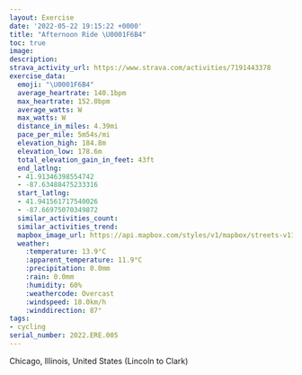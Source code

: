 ```yaml
---
layout: Exercise
date: '2022-05-22 19:15:22 +0000'
title: "Afternoon Ride \U0001F6B4"
toc: true
image:
description:
strava_activity_url: https://www.strava.com/activities/7191443378
exercise_data:
  emoji: "\U0001F6B4"
  average_heartrate: 140.1bpm
  max_heartrate: 152.0bpm
  average_watts: W
  max_watts: W
  distance_in_miles: 4.39mi
  pace_per_mile: 5m54s/mi
  elevation_high: 184.8m
  elevation_low: 178.6m
  total_elevation_gain_in_feet: 43ft
  end_latlng:
  - 41.91346398554742
  - -87.63488475233316
  start_latlng:
  - 41.941561717540026
  - -87.66975070349872
  similar_activities_count:
  similar_activities_trend:
  mapbox_image_url: https://api.mapbox.com/styles/v1/mapbox/streets-v11/static/path-5+787af2-1.0(wu~~F~~avONWHYBW%40%5DQiFMgG%40aBE%7BGBuBDuAGcBCcC%3FkCCyE%3F%7DICiB%3FmCIcD%3FcJCkBBuBCyBG%7B%40AwAFgCKgJ%3FeCBwAI%7BJCcNDu%40HKLEtB%3FzAEjA%3FZCBCBe%40JU%40I%40s%40KqHFeOC%7D%40KqAQ_AaAgCMSIC%40ExBcBt%40s%40l%40s%40j%40YX%5BNWx%40gB%60AiA~%40gBz%40%7D%40f%40%7D%40dA%7BATc%40Vs%40NUZWlBeArByAbAc%40hAU%60C%7B%40v%40Qj%40Sx%40Ox%40CbBTTBlA%3F%60%40E%60%40Od%40g%40RO%5EMd%40A~%40PhAJtB%40x%40ApAKrB%5D%7CAe%40hAk%40b%40%5B%7C%40u%40nBqBXQz%40Wh%40CVBNFLLXr%40VV%7C%40%60%40n%40P~%40Fb%40%3Fd%40ExB%5D%60AGt%40Wn%40M~%40Kv%40S~A_%40l%40Qp%40IjB%5BvBWlI%7BAdFwAvAg%40v%40c%40dBy%40nBeALEd%40Gh%40YVSBGCOIKKGa%40GGBI%5EA%3FEOAFVfBTfATt%40BGEc%40BABBBl%40Qr%40Bz%40AjDF~%40R%60AVp%40RPj%40JdAB%5CDr%40XZ%5EHP%40JCfADRJLH%60AHd%40Hz%40%5ExAZt%40T%5EHP%40~%40C%7CCYj%40%7BABKBCB%3FHJLF%40PA),pin-s-s+e5b22e(-87.66976,41.94156),pin-s-f+89ae00(-87.63489,41.913459999999965)/auto/800x800?access_token=pk.eyJ1Ijoiam9zaGJlY2ttYW4iLCJhIjoiY205eWR2aDd1MWZ6djJrbXc4a3M0bWZleiJ9.XiG9OWkNcZk2QzjJbxLB4A
  weather:
    :temperature: 13.9°C
    :apparent_temperature: 11.9°C
    :precipitation: 0.0mm
    :rain: 0.0mm
    :humidity: 60%
    :weathercode: Overcast
    :windspeed: 18.0km/h
    :winddirection: 87°
tags:
- cycling
serial_number: 2022.ERE.005
---
```

Chicago, Illinois, United States (Lincoln to Clark)
